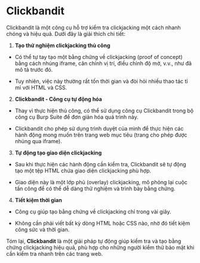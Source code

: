 # Clickbandit

Clickbandit là một công cụ hỗ trợ kiểm tra clickjacking một cách nhanh chóng và hiệu quả. Dưới đây là giải thích chi tiết:

1. **Tạo thử nghiệm clickjacking thủ công**

- Có thể tự tay tạo một bằng chứng về clickjacking (proof of concept) bằng cách nhúng iframe, căn chỉnh vị trí, điều chỉnh độ mờ, v.v., như đã mô tả trước đó.

- Tuy nhiên, việc này thường rất tốn thời gian và đòi hỏi nhiều thao tác tỉ mỉ với HTML và CSS.

2. **Clickbandit - Công cụ tự động hóa**

- Thay vì thực hiện thủ công, có thể sử dụng công cụ Clickbandit trong bộ công cụ Burp Suite để đơn giản hóa quá trình này.

- Clickbandit cho phép sử dụng trình duyệt của mình để thực hiện các hành động mong muốn trên trang web mục tiêu (trang cho phép được nhúng qua iframe).

3. **Tự động tạo giao diện clickjacking**

- Sau khi thực hiện các hành động cần kiểm tra, Clickbandit sẽ tự động tạo một tệp HTML chứa giao diện clickjacking phù hợp.

- Giao diện này là một lớp phủ (overlay) clickjacking, mô phỏng lại cuộc tấn công để có thể dễ dàng thử nghiệm và trình bày bằng chứng.

4. **Tiết kiệm thời gian**

- Công cụ giúp tạo bằng chứng về clickjacking chỉ trong vài giây.

- Không cần phải viết bất kỳ dòng HTML hoặc CSS nào, nhờ đó tiết kiệm công sức và thời gian.

Tóm lại, **Clickbandit** là một giải pháp tự động giúp kiểm tra và tạo bằng chứng clickjacking hiệu quả, phù hợp cho những người kiểm thử bảo mật khi cần kiểm tra nhanh trên các trang web.